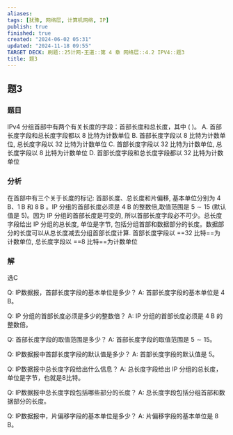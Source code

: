 ```yaml
---
aliases: 
tags: [犹豫, 网络层, 计算机网络, IP]
publish: true
finished: true
created: "2024-06-02 05:31"
updated: "2024-11-18 09:55"
TARGET DECK: 刷题::25计网-王道::第 4 章 网络层::4.2 IPV4::题3
title: 题3
---
```


## 题3
### 题目
IPv4 分组首部中有两个有关长度的字段：首部长度和总长度，其中 ( )。
A. 首部长度字段和总长度字段都以 8 比特为计数单位
B. 首部长度字段以 8 比特为计数单位, 总长度字段以 32 比特为计数单位
C. 首部长度字段以 32 比特为计数单位, 总长度字段以 8 比特为计数单位
D. 首部长度字段和总长度字段都以 32 比特为计数单位
### 分析
在首部中有三个关于长度的标记: 首部长度、总长度和片偏移, 基本单位分别为 $4\mathrm{\;B}、1\mathrm{\;B}$ 和 $8\mathrm{\;B}$ 。IP 分组的首部长度必须是 $4\mathrm{\;B}$ 的整数倍,取值范围是 $5 \sim  {15}$ (默认值是 5)。因为 IP 分组的首部长度是可变的, 所以首部长度字段必不可少。总长度字段给出 IP 分组的总长度, 单位是字节, 包括分组首部和数据部分的长度。数据部分的长度可以从总长度减去分组首部长度计算.
首部长度字段以 ==32 比特==为计数单位, 总长度字段以 ==8 比特==为计数单位
### 解
选C

Q: IP数据报，首部长度字段的基本单位是多少？
A: 首部长度字段的基本单位是 $4\mathrm{\;B}$。

Q: IP 分组的首部长度必须是多少的整数倍？
A: IP 分组的首部长度必须是 $4\mathrm{\;B}$ 的整数倍。

Q: 首部长度字段的取值范围是多少？
A: 首部长度字段的取值范围是 $5 \sim 15$。

Q: IP数据报中首部长度字段的默认值是多少？
A: 首部长度字段的默认值是 5。

Q: IP数据报中总长度字段给出什么信息？
A: 总长度字段给出 IP 分组的总长度，单位是字节，也就是8比特。

Q: IP数据报中总长度字段包括哪些部分的长度？
A: 总长度字段包括分组首部和数据部分的长度。

Q: IP数据报中，片偏移字段的基本单位是多少？
A: 片偏移字段的基本单位是 $8\mathrm{\;B}$。

